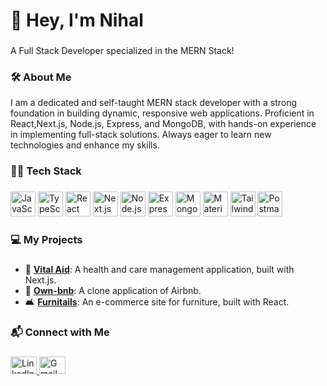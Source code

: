 <h1 align="left">👋 Hey, I'm Nihal</h1>

###
<p align="left"> A Full Stack Developer specialized in the MERN Stack!</p>

###


<h3 align="left">🛠️ About Me</h3>
<p align="left">
I am a dedicated and self-taught MERN stack developer with a strong foundation in building dynamic, responsive web applications.  
Proficient in React,Next.js, Node.js, Express, and MongoDB, with hands-on experience in implementing full-stack solutions.
Always eager to learn new technologies and enhance my skills.  
</p>

###



<h3 align="left">🧑‍💻 Tech Stack</h3>

###

<div align="left">
  <img src="https://skillicons.dev/icons?i=js" height="40" alt="JavaScript logo" /> 
  
  <img src="https://skillicons.dev/icons?i=ts" height="40" alt="TypeScript logo" /> 
  
  <img src="https://skillicons.dev/icons?i=react" height="40" alt="React logo" />

  <img src="https://skillicons.dev/icons?i=nextjs" height="40" alt="Next.js logo" /> 
 
  <img src="https://skillicons.dev/icons?i=nodejs" height="40" alt="Node.js logo" /> 
  
  <img src="https://skillicons.dev/icons?i=express" height="40" alt="Express.js logo" /> 
  
  <img src="https://skillicons.dev/icons?i=mongodb" height="40" alt="MongoDB logo" /> 
  
  <img src="https://skillicons.dev/icons?i=materialui" height="40" alt="Material-UI logo" /> 
  
  <img src="https://skillicons.dev/icons?i=tailwind" height="40" alt="Tailwind CSS logo" /> 
  
  <img src="https://skillicons.dev/icons?i=postman" height="40" alt="Postman logo" />
</div>

###


<h3 align="left">💻 My Projects</h3>

###

- 🏥 [**Vital Aid**](https://github.com/Nihalkarimbil/Vital_Aid): A health and care management application, built with Next.js.<br>
- 🏡 [**Own-bnb**](https://github.com/Nihalkarimbil/ownBnB): A clone application of Airbnb.<br>
- 🛋️ [**Furnitails**](https://github.com/Nihalkarimbil/furnitale-app): An e-commerce site for furniture, built with React.<br>

###

<h3 align="left">📬 Connect with Me</h3>

###

<div align="left">
  <a href="https://www.linkedin.com/in/nihal-karimbil/" target="_blank">
    <img src="https://raw.githubusercontent.com/maurodesouza/profile-readme-generator/master/src/assets/icons/social/linkedin/default.svg" width="42" height="28" alt="LinkedIn logo" />
  </a>
  <a href="mailto:muhammednihalk4@gmail.com" target="_blank">
    <img src="https://raw.githubusercontent.com/maurodesouza/profile-readme-generator/master/src/assets/icons/social/gmail/default.svg" width="42" height="28" alt="Gmail logo" />
  </a>
</div>

